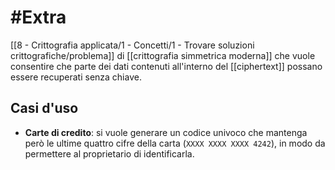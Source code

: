 # #Extra

[[8 - Crittografia applicata/1 - Concetti/1 - Trovare soluzioni crittografiche/problema]] di [[crittografia simmetrica moderna]] che vuole consentire che parte dei dati contenuti all'interno del [[ciphertext]] possano essere recuperati senza chiave.

## Casi d'uso

- **Carte di credito**: si vuole generare un codice univoco che mantenga però le ultime quattro cifre della carta (`XXXX XXXX XXXX 4242`), in modo da permettere al proprietario di identificarla.
